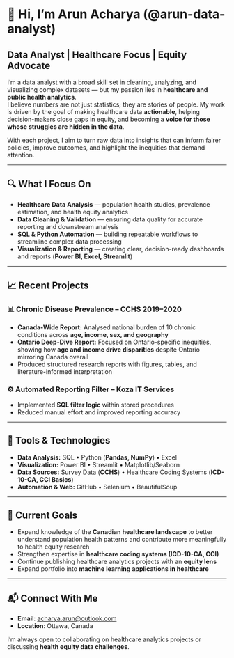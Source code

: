 # 👋 Hi, I’m Arun Acharya (@arun-data-analyst)

## **Data Analyst | Healthcare Focus | Equity Advocate**

I’m a data analyst with a broad skill set in cleaning, analyzing, and visualizing complex datasets — but my passion lies in **healthcare and public health analytics**.  
I believe numbers are not just statistics; they are stories of people. My work is driven by the goal of making healthcare data **actionable**, helping decision-makers close gaps in equity, and becoming a **voice for those whose struggles are hidden in the data**.  

With each project, I aim to turn raw data into insights that can inform fairer policies, improve outcomes, and highlight the inequities that demand attention.  

---

## 🔍 What I Focus On
- **Healthcare Data Analysis** — population health studies, prevalence estimation, and health equity analytics  
- **Data Cleaning & Validation** — ensuring data quality for accurate reporting and downstream analysis  
- **SQL & Python Automation** — building repeatable workflows to streamline complex data processing  
- **Visualization & Reporting** — creating clear, decision-ready dashboards and reports (**Power BI, Excel, Streamlit**)  

---

## 📈 Recent Projects
### 📊 Chronic Disease Prevalence – CCHS 2019–2020
- **Canada-Wide Report:** Analysed national burden of 10 chronic conditions across **age, income, sex, and geography**  
- **Ontario Deep-Dive Report:** Focused on Ontario-specific inequities, showing how **age and income drive disparities** despite Ontario mirroring Canada overall  
- Produced structured research reports with figures, tables, and literature-informed interpretation  

### ⚙️ Automated Reporting Filter – Koza IT Services
- Implemented **SQL filter logic** within stored procedures  
- Reduced manual effort and improved reporting accuracy  

---

## 🧰 Tools & Technologies
- **Data Analysis:** SQL • Python (**Pandas, NumPy**) • Excel  
- **Visualization:** Power BI • Streamlit • Matplotlib/Seaborn  
- **Data Sources:** Survey Data (**CCHS**) • Healthcare Coding Systems (**ICD-10-CA, CCI Basics**)  
- **Automation & Web:** GitHub • Selenium • BeautifulSoup  

---

## 🎯 Current Goals
- Expand knowledge of the **Canadian healthcare landscape** to better understand population health patterns and contribute more meaningfully to health equity research  
- Strengthen expertise in **healthcare coding systems (ICD-10-CA, CCI)**  
- Continue publishing healthcare analytics projects with an **equity lens**  
- Expand portfolio into **machine learning applications in healthcare**  

---

## 📬 Connect With Me
- **Email**: acharya.arun@outlook.com  
- **Location**: Ottawa, Canada  

I’m always open to collaborating on healthcare analytics projects or discussing **health equity data challenges**.  
